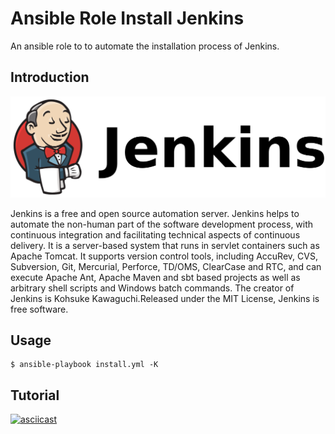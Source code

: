 # Ansible Role Install Jenkins #

An ansible role to to automate the installation process of Jenkins. 

## Introduction ##

![jenkins-logo](resources/logo.png)

Jenkins is a free and open source automation server. Jenkins helps to automate the non-human part of the software development process, with continuous integration and facilitating technical aspects of continuous delivery. It is a server-based system that runs in servlet containers such as Apache Tomcat. It supports version control tools, including AccuRev, CVS, Subversion, Git, Mercurial, Perforce, TD/OMS, ClearCase and RTC, and can execute Apache Ant, Apache Maven and sbt based projects as well as arbitrary shell scripts and Windows batch commands. The creator of Jenkins is Kohsuke Kawaguchi.Released under the MIT License, Jenkins is free software.

## Usage ##

```
$ ansible-playbook install.yml -K
```

## Tutorial ##

[![asciicast](https://asciinema.org/a/IbfqTJxDaWaCJ8nlcdXXLp4Lp.png)](https://asciinema.org/a/IbfqTJxDaWaCJ8nlcdXXLp4Lp)
